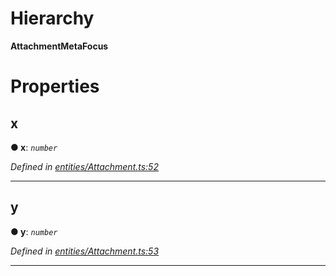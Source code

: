

# Hierarchy

**AttachmentMetaFocus**

# Properties

<a id="x"></a>

##  x

**● x**: *`number`*

*Defined in [entities/Attachment.ts:52](https://github.com/lagunehq/core/blob/b472bda/src/entities/Attachment.ts#L52)*

___
<a id="y"></a>

##  y

**● y**: *`number`*

*Defined in [entities/Attachment.ts:53](https://github.com/lagunehq/core/blob/b472bda/src/entities/Attachment.ts#L53)*

___

